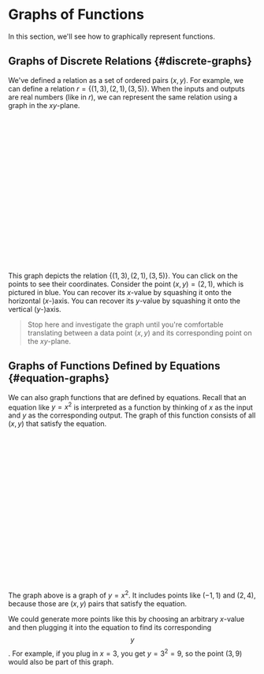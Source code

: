 # Graphs of Functions

In this section, we'll see how to graphically represent functions.

## Graphs of Discrete Relations {#discrete-graphs}

We've defined a relation as a set of ordered pairs $(x, y)$.  For example, we can define a relation $r = \{(1,3), (2, 1), (3, 5)\}$.  When the inputs and outputs are real numbers (like in $r$), we can represent the same relation using a graph in the $xy$-plane.

<div id="calculator1" style="width: 60%; height: 300px; margin-left: auto; margin-right: auto;">
</div>

This graph depicts the relation $\{(1,3), (2, 1), (3, 5)\}$.  You can click on the points to see their coordinates.  Consider the point $(x, y) = (2, 1)$, which is pictured in blue.  You can recover its $x$-value by squashing it onto the horizontal ($x$-)axis.  You can recover its $y$-value by squashing it onto the vertical ($y$-)axis.

> Stop here and investigate the graph until you're comfortable translating between a data point $(x, y)$ and its corresponding point on the $xy$-plane.

## Graphs of Functions Defined by Equations {#equation-graphs}

We can also graph functions that are defined by equations.  Recall that an equation like $y = x^2$ is interpreted as a function by thinking of $x$ as the input and $y$ as the corresponding output.  The graph of this function consists of all $(x, y)$ that satisfy the equation.

<div id="calculator2" style="width: 60%; height: 300px; margin-left: auto; margin-right: auto;">
</div>

The graph above is a graph of $y = x^2$.  It includes points like $(-1, 1)$ and $(2, 4)$, because those are $(x, y)$ pairs that satisfy the equation.  

We could generate more points like this by choosing an arbitrary $x$-value and then plugging it into the equation to find its corresponding $$y$$.  For example, if you plug in $x = 3$, you get $y = 3^2 = 9$, so the point $(3, 9)$ would also be part of this graph.

<script src="https://www.desmos.com/api/v1.6/calculator.js?apiKey=dcb31709b452b1cf9dc26972add0fda6"></script>

<script src="1-c-graphs-of-functions.js">// Populates Desmos graphs
</script>